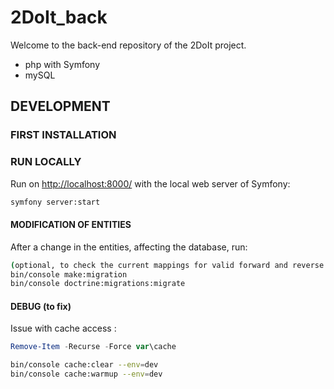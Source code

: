 # 2DoIt_back

Welcome to the back-end repository of the 2DoIt project.

- php with Symfony
- mySQL

## DEVELOPMENT

### FIRST INSTALLATION

### RUN LOCALLY

Run on <http://localhost:8000/> with the local web server of Symfony:

```bash
symfony server:start
```

#### MODIFICATION OF ENTITIES

After a change in the entities, affecting the database, run:

```bash
(optional, to check the current mappings for valid forward and reverse mappings ) bin/console doctrine:schema:validate
bin/console make:migration
bin/console doctrine:migrations:migrate
```

#### DEBUG (to fix)

Issue with cache access :

```PowerShell
Remove-Item -Recurse -Force var\cache
```

```bash
bin/console cache:clear --env=dev
bin/console cache:warmup --env=dev
```
